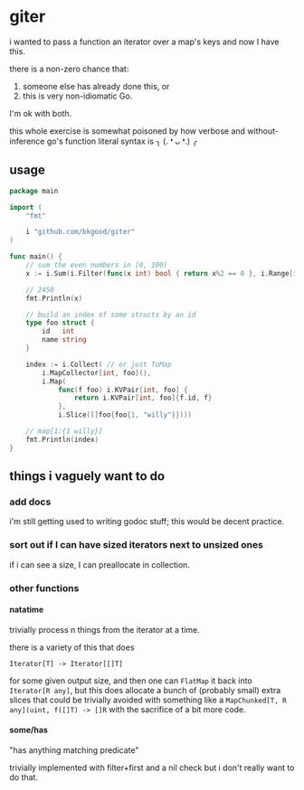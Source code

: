 # giter
i wanted to pass a function an iterator over a map's keys and now I have this.

there is a non-zero chance that:

1. someone else has already done this, or
1. this is very non-idiomatic Go.

I'm ok with both.

this whole exercise is somewhat poisoned by how verbose and without-inference go's function literal
syntax is ╮ (. ❛ ᴗ ❛.) ╭

## usage

```go
package main

import (
	"fmt"

	i "github.com/bkgood/giter"
)

func main() {
	// sum the even numbers in [0, 100)
	x := i.Sum(i.Filter(func(x int) bool { return x%2 == 0 }, i.Range[int](0, 100)))

	// 2450
	fmt.Println(x)

	// build an index of some structs by an id
	type foo struct {
		id   int
		name string
	}

	index := i.Collect( // or just ToMap
		i.MapCollector[int, foo](),
		i.Map(
			func(f foo) i.KVPair[int, foo] {
				return i.KVPair[int, foo]{f.id, f}
			},
			i.Slice([]foo{foo{1, "willy"}})))

	// map[1:{1 willy}]
	fmt.Println(index)
}
```

## things i vaguely want to do

### add docs

i'm still getting used to writing godoc stuff; this would be decent practice.

### sort out if I can have sized iterators next to unsized ones

if i can see a size, I can preallocate in collection.

### other functions

#### natatime
trivially process n things from the iterator at a time.

there is a variety of this that does

    Iterator[T] -> Iterator[[]T]

for some given output size, and then one can `FlatMap` it back into `Iterator[R any]`, but this does
allocate a bunch of (probably small) extra slices that could be trivially avoided with something
like a `MapChunked[T, R any](uint, f([]T) -> []R` with the sacrifice of a bit more code.

#### some/has
"has anything matching predicate"

trivially implemented with filter+first and a nil check but i don't really want to do that.
